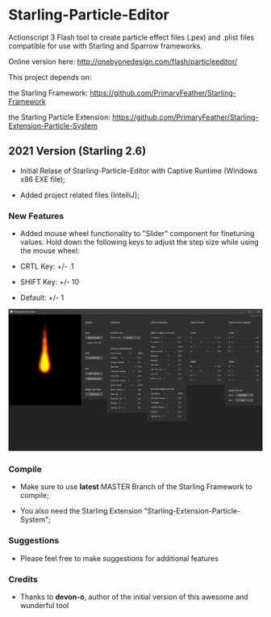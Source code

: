 Starling-Particle-Editor
========================

Actionscript 3 Flash tool to create particle effect files (.pex) and .plist files compatible for use with Starling and Sparrow frameworks.  

Online version here: http://onebyonedesign.com/flash/particleeditor/  
	
This project depends on:  

the Starling Framework: https://github.com/PrimaryFeather/Starling-Framework  
	
the Starling Particle Extension: https://github.com/PrimaryFeather/Starling-Extension-Particle-System



## 2021 Version (Starling 2.6)

- Initial Relase of Starling-Particle-Editor with Captive Runtime (Windows x86 EXE file);

- Added project related files (IntelliJ);



### New Features

- Added mouse wheel functionality to "Slider" component for finetuning values.
Hold down the following keys to adjust the step size while using the mouse wheel:

* CRTL Key: +/- .1
* SHIFT Key: +/- 10

* Default: +/- 1



![Preview](Screenshot.png?raw=true "Preview")



### Compile

- Make sure to use **latest** MASTER Branch of the Starling Framework to compile;

- You also need the Starling Extension "Starling-Extension-Particle-System";



### Suggestions

- Please feel free to make suggestions for additional features



### Credits

- Thanks to **devon-o**, author of the initial version of this awesome and wunderful tool